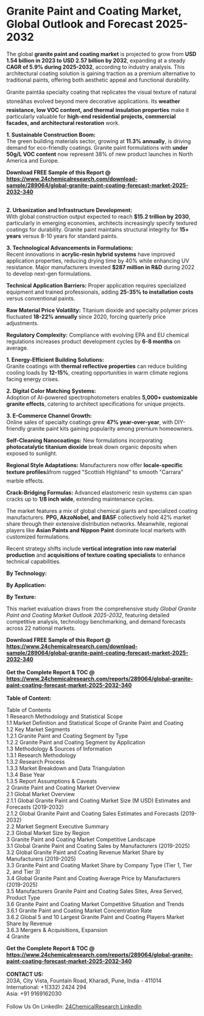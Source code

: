 <h1>Granite Paint and Coating Market, Global Outlook and Forecast 2025-2032</h1><p>The global <strong>granite paint and coating market</strong> is projected to grow from <strong>USD 1.54 billion in 2023 to USD 2.57 billion by 2032</strong>, expanding at a steady <strong>CAGR of 5.9% during 2025-2032</strong>, according to industry analysis. This architectural coating solution is gaining traction as a premium alternative to traditional paints, offering both aesthetic appeal and functional durability.</p><p>Granite paintâa specialty coating that replicates the visual texture of natural stoneâhas evolved beyond mere decorative applications. Its <strong>weather resistance, low VOC content, and thermal insulation properties</strong> make it particularly valuable for <strong>high-end residential projects, commercial facades, and architectural restoration</strong> work.</p><p><strong>1. Sustainable Construction Boom:</strong><br>
The green building materials sector, growing at <strong>11.3% annually</strong>, is driving demand for eco-friendly coatings. Granite paint formulations with <strong>under 50g/L VOC content</strong> now represent 38% of new product launches in North America and Europe.</p><div><b>Download FREE Sample of this Report @ 
            <a href="https://www.24chemicalresearch.com/download-sample/289064/global-granite-paint-coating-forecast-market-2025-2032-340">
            https://www.24chemicalresearch.com/download-sample/289064/global-granite-paint-coating-forecast-market-2025-2032-340</a></b></div><br><p><strong>2. Urbanization and Infrastructure Development:</strong><br>
With global construction output expected to reach <strong>$15.2 trillion by 2030</strong>, particularly in emerging economies, architects increasingly specify textured coatings for durability. Granite paint maintains structural integrity for <strong>15+ years</strong> versus 8-10 years for standard paints.</p><p><strong>3. Technological Advancements in Formulations:</strong><br>
Recent innovations in <strong>acrylic-resin hybrid systems</strong> have improved application properties, reducing drying time by 40% while enhancing UV resistance. Major manufacturers invested <strong>$287 million in R&amp;D</strong> during 2022 to develop next-gen formulations.</p><p><strong>Technical Application Barriers:</strong> Proper application requires specialized equipment and trained professionals, adding <strong>25-35% to installation costs</strong> versus conventional paints.</p><p><strong>Raw Material Price Volatility:</strong> Titanium dioxide and specialty polymer prices fluctuated <strong>18-22% annually</strong> since 2020, forcing quarterly price adjustments.</p><p><strong>Regulatory Complexity:</strong> Compliance with evolving EPA and EU chemical regulations increases product development cycles by <strong>6-8 months</strong> on average.</p><p><strong>1. Energy-Efficient Building Solutions:</strong><br>
Granite coatings with <strong>thermal reflective properties</strong> can reduce building cooling loads by <strong>12-15%</strong>, creating opportunities in warm climate regions facing energy crises.</p><p><strong>2. Digital Color Matching Systems:</strong><br>
Adoption of AI-powered spectrophotometers enables <strong>5,000+ customizable granite effects</strong>, catering to architect specifications for unique projects.</p><p><strong>3. E-Commerce Channel Growth:</strong><br>
Online sales of specialty coatings grew <strong>47% year-over-year</strong>, with DIY-friendly granite paint kits gaining popularity among premium homeowners.</p><p><strong>Self-Cleaning Nanocoatings:</strong> New formulations incorporating <strong>photocatalytic titanium dioxide</strong> break down organic deposits when exposed to sunlight.</p><p><strong>Regional Style Adaptations:</strong> Manufacturers now offer <strong>locale-specific texture profiles</strong>âfrom rugged "Scottish Highland" to smooth "Carrara" marble effects.</p><p><strong>Crack-Bridging Formulas:</strong> Advanced elastomeric resin systems can span cracks up to <strong>1/8 inch wide</strong>, extending maintenance cycles.</p><p>The market features a mix of global chemical giants and specialized coating manufacturers. <strong>PPG, AkzoNobel, and BASF</strong> collectively hold 42% market share through their extensive distribution networks. Meanwhile, regional players like <strong>Asian Paints and Nippon Paint</strong> dominate local markets with customized formulations.</p><p>Recent strategy shifts include <strong>vertical integration into raw material production</strong> and <strong>acquisitions of texture coating specialists</strong> to enhance technical capabilities.</p><p><strong>By Technology:</strong></p><p><strong>By Application:</strong></p><p><strong>By Texture:</strong></p><p>This market evaluation draws from the comprehensive study <em>Global Granite Paint and Coating Market Outlook 2025-2032</em>, featuring detailed competitive analysis, technology benchmarking, and demand forecasts across 22 national markets.</p><div><b>Download FREE Sample of this Report @ 
            <a href="https://www.24chemicalresearch.com/download-sample/289064/global-granite-paint-coating-forecast-market-2025-2032-340">
            https://www.24chemicalresearch.com/download-sample/289064/global-granite-paint-coating-forecast-market-2025-2032-340</a></b></div><br><div><b>Get the Complete Report & TOC @ 
            <a href="https://www.24chemicalresearch.com/reports/289064/global-granite-paint-coating-forecast-market-2025-2032-340">
            https://www.24chemicalresearch.com/reports/289064/global-granite-paint-coating-forecast-market-2025-2032-340</a></b></div><br>
            <b>Table of Content:</b><p>Table of Contents<br />
1 Research Methodology and Statistical Scope<br />
1.1 Market Definition and Statistical Scope of Granite Paint and Coating<br />
1.2 Key Market Segments<br />
1.2.1 Granite Paint and Coating Segment by Type<br />
1.2.2 Granite Paint and Coating Segment by Application<br />
1.3 Methodology & Sources of Information<br />
1.3.1 Research Methodology<br />
1.3.2 Research Process<br />
1.3.3 Market Breakdown and Data Triangulation<br />
1.3.4 Base Year<br />
1.3.5 Report Assumptions & Caveats<br />
2 Granite Paint and Coating Market Overview<br />
2.1 Global Market Overview<br />
2.1.1 Global Granite Paint and Coating Market Size (M USD) Estimates and Forecasts (2019-2032)<br />
2.1.2 Global Granite Paint and Coating Sales Estimates and Forecasts (2019-2032)<br />
2.2 Market Segment Executive Summary<br />
2.3 Global Market Size by Region<br />
3 Granite Paint and Coating Market Competitive Landscape<br />
3.1 Global Granite Paint and Coating Sales by Manufacturers (2019-2025)<br />
3.2 Global Granite Paint and Coating Revenue Market Share by Manufacturers (2019-2025)<br />
3.3 Granite Paint and Coating Market Share by Company Type (Tier 1, Tier 2, and Tier 3)<br />
3.4 Global Granite Paint and Coating Average Price by Manufacturers (2019-2025)<br />
3.5 Manufacturers Granite Paint and Coating Sales Sites, Area Served, Product Type<br />
3.6 Granite Paint and Coating Market Competitive Situation and Trends<br />
3.6.1 Granite Paint and Coating Market Concentration Rate<br />
3.6.2 Global 5 and 10 Largest Granite Paint and Coating Players Market Share by Revenue<br />
3.6.3 Mergers & Acquisitions, Expansion<br />
4 Granite</p><div><b>Get the Complete Report & TOC @ 
            <a href="https://www.24chemicalresearch.com/reports/289064/global-granite-paint-coating-forecast-market-2025-2032-340">
            https://www.24chemicalresearch.com/reports/289064/global-granite-paint-coating-forecast-market-2025-2032-340</a></b></div><br><b>CONTACT US:</b><br>
            203A, City Vista, Fountain Road, Kharadi, Pune, India - 411014<br>
            International: +1(332) 2424 294<br>
            Asia: +91 9169162030 <br><br>
            Follow Us On LinkedIn: <a href="https://www.linkedin.com/company/24chemicalresearch/">24ChemicalResearch LinkedIn</a>